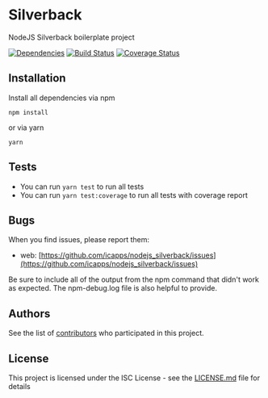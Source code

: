 # Silverback

NodeJS Silverback boilerplate project

[![Dependencies](https://david-dm.org/icapps/nodejs_silverback.svg)](https://david-dm.org/icapps/nodejs_silverback.svg)
[![Build Status](https://travis-ci.org/icapps/nodejs_silverback.svg?branch=master)](https://travis-ci.org/icapps/nodejs_silverback)
[![Coverage Status](https://coveralls.io/repos/github/icapps/nodejs_silverback/badge.svg)](https://coveralls.io/github/icapps/nodejs_silverback)

## Installation

Install all dependencies via npm

```shell
npm install
```

or via yarn

```shell
yarn
```

## Tests

- You can run `yarn test` to run all tests
- You can run `yarn test:coverage` to run all tests with coverage report

## Bugs

When you find issues, please report them:

- web: [https://github.com/icapps/nodejs_silverback/issues](https://github.com/icapps/nodejs_silverback/issues)

Be sure to include all of the output from the npm command that didn't work as expected. The npm-debug.log file is also helpful to provide.

## Authors

See the list of [contributors](https://github.com/icapps/nodejs_silverback/contributors) who participated in this project.

## License

This project is licensed under the ISC License - see the [LICENSE.md](LICENSE.md) file for details
